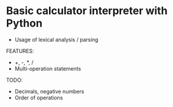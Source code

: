 # Basic calculator interpreter with Python
* Usage of lexical analysis / parsing

FEATURES:
* +, -, *, /
* Multi-operation statements

TODO:
* Decimals, negative numbers
* Order of operations
